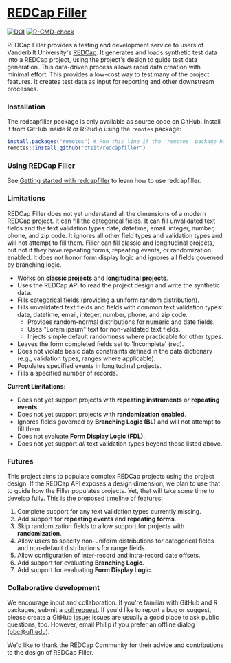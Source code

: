 [REDCap Filler](https://github.com/ctsit/redcapfiller)
=======

[![DOI](https://zenodo.org/badge/DOI/10.5281/zenodo.15635725.svg)](https://doi.org/10.5281/zenodo.15635725)
[![R-CMD-check](https://github.com/ctsit/redcapfiller/actions/workflows/R-CMD-check.yaml/badge.svg)](https://github.com/ctsit/redcapfiller/actions/workflows/R-CMD-check.yaml)

REDCap Filler provides a testing and development service to users of Vanderbilt University's [REDCap](https://projectredcap.org/). It generates and loads synthetic test data into a REDCap project, using the project's design to guide test data generation. This data-driven process allows rapid data creation with minimal effort. This provides a low-cost way to test many of the project features. It creates test data as input for reporting and other downstream processes.

### Installation

The redcapfiller package is only available as source code on GitHub. Install it from GitHub inside R or RStudio using the `remotes` package:

```r
install.packages("remotes") # Run this line if the 'remotes' package hasn't been installed already.
remotes::install_github("ctsit/redcapfiller")
```

### Using REDCap Filler

See [Getting started with redcapfiller](https://ctsit.github.io/redcapfiller/articles/getting_started.html) to learn how to use redcapfiller.

### Limitations

REDCap Filler does not yet understand all the dimensions of a modern REDCap project. It can fill the categorical fields. It can fill unvalidated text fields and the text validation types date, datetime, email, integer, number, phone, and zip code. It ignores all other field types and validation types and will not attempt to fill them. Filler can fill classic and longitudinal projects, but not if they have repeating forms, repeating events, or randomization enabled. It does not honor form display logic and ignores all fields governed by branching logic.

*   Works on **classic projects** and **longitudinal projects**.
*   Uses the REDCap API to read the project design and write the synthetic data.
*   Fills categorical fields (providing a uniform random distribution).
*   Fills unvalidated text fields and fields with common text validation types: date, datetime, email, integer, number, phone, and zip code.
    *   Provides random-normal distributions for numeric and date fields.
    *   Uses "Lorem ipsum" text for non-validated text fields. 
    *   Injects simple default randomness where practicable for other types.
*   Leaves the form completed fields set to 'Incomplete' (red).
*   Does not violate basic data constraints defined in the data dictionary (e.g., validation types, ranges where applicable).
*   Populates specified events in longitudinal projects.
*   Fills a specified number of records.

**Current Limitations:**

*   Does not yet support projects with **repeating instruments** or **repeating events**.
*   Does not yet support projects with **randomization enabled**.
*   Ignores fields governed by **Branching Logic (BL)** and will not attempt to fill them.
*   Does not evaluate **Form Display Logic (FDL)**.
*   Does not yet support *all* text validation types beyond those listed above.

### Futures

This project aims to populate complex REDCap projects using the project design. If the REDCap API exposes a design dimension, we plan to use that to guide how the Filler populates projects. Yet, that will take some time to develop fully. This is the proposed timeline of features:

1.  Complete support for any text validation types currently missing.
2.  Add support for **repeating events** and **repeating forms**.
3.  Skip randomization fields to allow support for projects with **randomization**.
4.  Allow users to specify non-uniform distributions for categorical fields and non-default distributions for range fields.
4.  Allow configuration of inter-record and intra-record date offsets.
5.  Add support for evaluating **Branching Logic**.
6.  Add support for evaluating **Form Display Logic**.

### Collaborative development

We encourage input and collaboration.  If you're familiar with GitHub and R packages, submit a [pull request](https://github.com/ctsit/redcapfiller/pulls). If you'd like to report a bug or suggest, please create a GitHub [issue](https://github.com/ctsit/redcapfiller/issues); issues are usually a good place to ask public questions, too. However, email Philip if you prefer an offline dialog (<pbc@ufl.edu>).

We'd like to thank the REDCap Community for their advice and contributions to the design of REDCap Filler.
